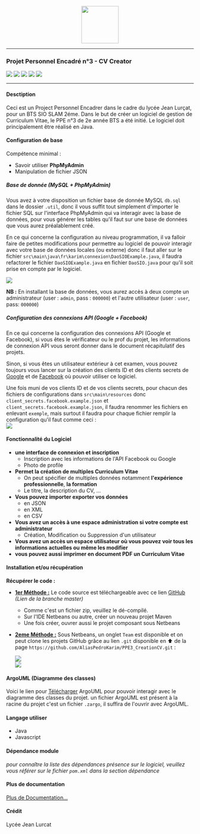 <p align="center">  
    <img src="https://image.flaticon.com/icons/svg/942/942782.svg" width="100"></img>  
</p>  

---
  
### Projet Personnel Encadré n°3 - CV Creator  
<p>  
	<img src="https://raster.shields.io/badge/version-0.2-brightgreen"></img> 
	<img src="https://img.shields.io/github/stars/AliasPedroKarim/PPE3_CreationCV"></img> 
	<img src="https://img.shields.io/github/repo-size/AliasPedroKarim/PPE3_CreationCV"></img> 
	<img src="https://img.shields.io/github/issues/AliasPedroKarim/PPE3_CreationCV"></img> 
	<img src="http://hits.dwyl.io/AliasPedroKarim/AliasPedroKarim/PPE3_CreationCV.svg"></img> 
</p>

---
  
#### Desctiption  
  
Ceci est un Project Personnel Encadrer dans le cadre du lycée Jean Lurçat, pour un BTS SIO SLAM 2éme. Dans le but de créer un logiciel de gestion de Curriculum Vitae, le PPE n°3 de 2e année BTS a été initié. Le logiciel doit principalement être réalisé en Java.  
  
#### Configuration de base  
Compétence minimal :  
- Savoir utiliser **PhpMyAdmin**  
- Manipulation de fichier JSON  
  
##### Base de donnée (MySQL + PhpMyAdmin)  
Vous avez à votre disposition un fichier base de donnée MySQL `db.sql` dans le dossier `.util`, donc il vous suffit tout simplement d'importer le fichier SQL sur l'interface PhpMyAdmin qui va interagir avec la base de données, pour vous générer les tables qu'il faut sur une base de données que vous aurez préalablement créé.  
  
En ce qui concerne la configuration au niveau programmation, il va falloir faire de petites modifications pour permettre au logiciel de pouvoir interagir avec votre base de données locales  (ou externe) donc il faut aller sur le fichier `src\main\java\fr\karim\connexion\DaoSIOExample.java`, il faudra refactorer le fichier `DaoSIOExample.java` en fichier `DaoSIO.java` pour qu'il soit prise en compte par le logiciel.    
  
![](https://i.imgur.com/owrb6ec.png)  
  
**NB :** En installant la base de données, vous aurez accès à deux compte un administrateur (user : `admin`, pass : `000000`) et l'autre utilisateur (user : `user`, pass: `000000`)  
  
##### Configuration des connexions API (Google + Facebook)  
  
En ce qui concerne la configuration des connexions API (Google et Facebook), si vous êtes le vérificateur ou le prof du projet, les informations de connexion API vous seront donner dans le document récapitulatif des projets.  
  
Sinon, si vous êtes un utilisateur extérieur à cet examen, vous pouvez toujours vous lancer sur la création des clients ID et des clients secrets de [Google](https://developers.google.com/) et de [Facebook](https://developers.facebook.com/) où pouvoir utiliser ce logiciel.  
  
Une fois muni de vos clients ID et de vos clients secrets, pour chacun des fichiers de configurations dans `src\main\resources` donc `client_secrets.facebook.example.json` et `client_secrets.facebook.example.json`, il faudra renommer les fichiers en enlevant `exemple`, mais surtout il faudra pour chaque fichier remplir la configuration qu'il faut comme ceci :      
![](https://i.imgur.com/FxMQDlj.png)  
  
  
#### Fonctionnalité du Logiciel  
  
- **une interface de connexion et inscription**
    - Inscription avec les informations de l'API Facebook ou Google  
    - Photo de profile  
- **Permet la création de multiples Curriculum Vitae**  
    - On peut spécifier de multiples données notamment **l'expérience professionnelle**,  **la formation**
	- Le titre, la description du CV, ...
- **Vous pouvez importer exporter vos données**   
	- en JSON  
	- en XML  
	- en CSV  
- **Vous avez un accès à une espace administration si votre compte est administrateur**
    - Création, Modification ou Suppression d'un utilisateur  
- **Vous avez un accès un espace utilisateur où vous pouvez voir tous les informations actuelles ou même les modifier**  
- **vous pouvez aussi imprimer en document PDF un Curriculum Vitae**  
  
#### Installation et/ou récupération  
  
**Récupérer le code :**
+ <u>__1er Méthode :__</u> Le code source est téléchargeable avec ce lien [GitHub](https://github.com/AliasPedroKarim/PPE3_CreationCV/archive/master.zip) _(Lien de la branche master)_
    + Comme c'est un fichier zip, veuillez le dé-compilé. 
	+ Sur l'IDE Netbeans ou autre, créer un nouveau projet Maven  
	+ Une fois créer, ouvrer aussi le projet composant sous Netbeans  
+ <u>__2eme Méthode :__</u> Sous Netbeans, un onglet `Team` est disponible et on peut clone les projets GitHub grâce au lien `.git` disponible en ⬆ de la page `https://github.com/AliasPedroKarim/PPE3_CreationCV.git` :    
     
     ![](https://i.imgur.com/aoDpRMu.png)  
     ![](https://i.imgur.com/wiwWBJ8.png)  
  
#### ArgoUML  (Diagramme des classes)
Voici le lien pour [Télécharger](http://argouml-downloads.tigris.org/nonav/argouml-0.34/ArgoUML-0.34-setup.exe) ArgoUML pour pouvoir interagir avec le diagramme des classes du projet. un fichier ArgoUML est présent à la racine du projet c'est un fichier `.zargo`, il suffira de l'ouvrir avec ArgoUML.
  
#### Langage utiliser  
- Java  
- Javascript  
  
#### Dépendance module  
_pour connaître la liste des dépendances présence sur le logiciel, veuillez vous référer sur le fichier `pom.xml` dans la section dépendance_  

#### Plus de documentation
[Plus de Documentation...](#)

#### Crédit  
Lycée Jean Lurcat